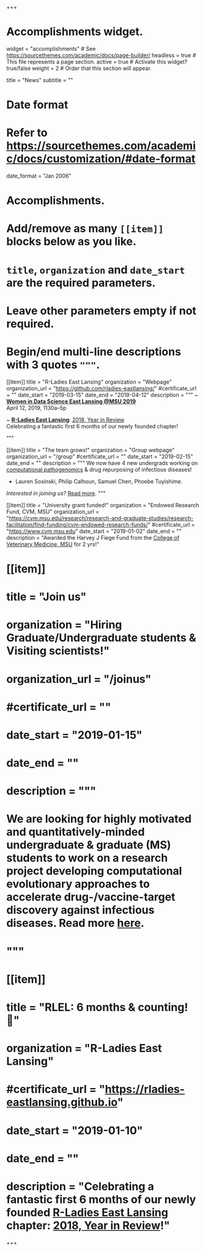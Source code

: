 +++
# Accomplishments widget.
widget = "accomplishments"  # See https://sourcethemes.com/academic/docs/page-builder/
headless = true  # This file represents a page section.
active = true  # Activate this widget? true/false
weight = 2  # Order that this section will appear.

title = "News"
subtitle = ""

# Date format
#   Refer to https://sourcethemes.com/academic/docs/customization/#date-format
date_format = "Jan 2006"

# Accomplishments.
#   Add/remove as many `[[item]]` blocks below as you like.
#   `title`, `organization` and `date_start` are the required parameters.
#   Leave other parameters empty if not required.
#   Begin/end multi-line descriptions with 3 quotes `"""`.


[[item]]
title = "R-Ladies East Lansing"
organization = "Webpage"
organization_url = "https://github.com/rladies-eastlansing/"
#certificate_url = ""
date_start = "2019-03-15"
date_end = "2019-04-12"
description = """
~ [**Women in Data Science East Lansing @MSU 2019**](https://github.com/rladies-eastlansing/WiDS2019/wiki) <br>
April 12, 2019, 1130a–5p <br>

~ [**R-Ladies East Lansing**](https://rladies-eastlansing.github.io): [2018, Year in Review](https://jananiravi.github.io/post/2019/rlel-2018) <br>
Celebrating a fantastic first 6 months of our newly founded chapter!

"""

[[item]]
title = "The team grows!"
organization = "Group webpage"
organization_url = "/group"
#certificate_url = ""
date_start = "2019-02-15"
date_end = ""
description = """
We now have 4 new undergrads working on [computational pathogenomics](https://github.com/cpathogeno) & drug repurposing of infectious diseases! <br>
- Lauren Sosinski, Philip Calhoun, Samuel Chen, Phoebe Tuyishime.

_Interested in joining us?_ [Read more](/joinus).
"""

[[item]]
title = "University grant funded!"
organization = "Endowed Research Fund, CVM, MSU"
organization_url = "https://cvm.msu.edu/research/research-and-graduate-studies/research-facilitation/find-funding/cvm-endowed-research-funds/"
#certificate_url = "https://www.cvm.msu.edu"
date_start = "2019-01-02"
date_end = ""
description = "Awarded the Harvey J Fiege Fund from the [College of Veterinary Medicine, MSU](https://www.cvm.msu.edu) for 2 yrs!"

# [[item]]
# title = "Join us"
# organization = "Hiring Graduate/Undergraduate students & Visiting scientists!"
# organization_url = "/joinus"
# #certificate_url = ""
# date_start = "2019-01-15"
# date_end = ""
# description = """
# We are looking for  highly motivated and quantitatively-minded undergraduate & graduate (MS) students to work on a research project developing computational evolutionary approaches to accelerate drug-/vaccine-target discovery against infectious diseases. Read more [here](/joinus).
# 
# """

# [[item]]
# title = "RLEL: 6 months & counting! :tada:"
# organization = "R-Ladies East Lansing"
# #certificate_url = "https://rladies-eastlansing.github.io"
# date_start = "2019-01-10"
# date_end = ""
# description = "Celebrating a fantastic first 6 months of our newly founded [R-Ladies East Lansing](https://rladies-eastlansing.github.io) chapter: [2018, Year in Review](https://jananiravi.github.io/post/2019/rlel-2018)!"

+++
